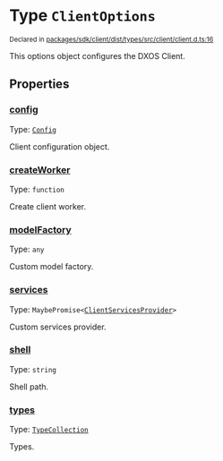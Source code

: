# Type `ClientOptions`
<sub>Declared in [packages/sdk/client/dist/types/src/client/client.d.ts:16]()</sub>


This options object configures the DXOS Client.

## Properties
### [config]()
Type: <code>[Config](/api/@dxos/react-client/classes/Config)</code>

Client configuration object.


### [createWorker]()
Type: <code>function</code>

Create client worker.


### [modelFactory]()
Type: <code>any</code>

Custom model factory.


### [services]()
Type: <code>MaybePromise&lt;[ClientServicesProvider](/api/@dxos/react-client/interfaces/ClientServicesProvider)&gt;</code>

Custom services provider.


### [shell]()
Type: <code>string</code>

Shell path.


### [types]()
Type: <code>[TypeCollection](/api/@dxos/react-client/classes/TypeCollection)</code>

Types.



